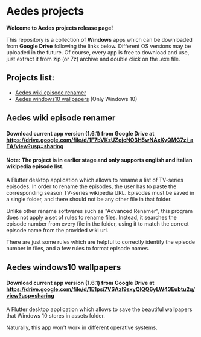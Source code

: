# Aedes projects

**Welcome to Aedes projects release page!**

This repository is a collection of **Windows** apps which can be downloaded from **Google Drive** following the links below.
Different OS versions may be uploaded in the future.
Of course, every app is free to download and use, just extract it from zip (or 7z) archive and double click on the .exe file.

## Projects list:

- [Aedes wiki episode renamer](#renamer)
- [Aedes windows10 wallpapers](#assets) (Only Windows 10)

<a name="renamer"><h2>Aedes wiki episode renamer</h2></a>

#### Download current app version (1.6.1) from Google Drive at<br/>https://drive.google.com/file/d/1F7bVKzUZojcNO3H5wNAxKyQMG7zi_aEA/view?usp=sharing

#### Note: The project is in earlier stage and only supports english and italian wikipedia episode list.

A Flutter desktop application which allows to rename a list of TV-series episodes.
In order to rename the episodes, the user has to paste the corresponding season TV-series wikipedia URL.
Episodes must be saved in a single folder, and there should not be any other file in that folder.

Unlike other rename softwares such as "Advanced Renamer", this program does not apply a set of rules to rename files.
Instead, it searches the episode number from every file in the folder, using it to match the correct episode name from the provided wiki url.

There are just some rules which are helpful to correctly identify the episode number in files, and a few rules to format episode names.

<a name="assets"><h2>Aedes windows10 wallpapers</h2></a>

#### Download current app version (1.6.1) from Google Drive at<br/>https://drive.google.com/file/d/1E1psi7VSAzl9sxyQlQQ6yLW43Eubtu2q/view?usp=sharing

A Flutter desktop application which allows to save the beautiful wallpapers that Windows 10 stores in assets folder.

Naturally, this app won't work in different operative systems.

